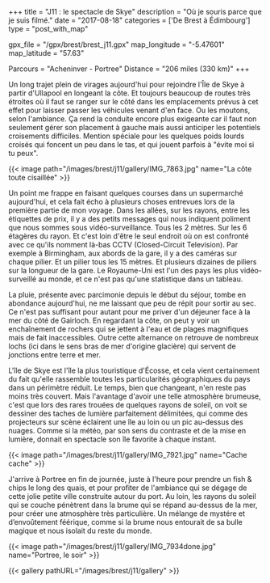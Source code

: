 +++
title = "J11 : le spectacle de Skye"
description = "Où je souris parce que je suis filmé."
date = "2017-08-18"
categories = ['De Brest à Édimbourg']
type = "post_with_map"

gpx_file = "/gpx/brest/brest_j11.gpx"
map_longitude = "-5.47601"
map_latitude = "57.63"

Parcours = "Acheninver - Portree"
Distance = "206 miles (330 km)"
+++


Un long trajet plein de virages aujourd'hui pour rejoindre l'Île de Skye à partir d'Ullapool en longeant la côte. Et toujours beaucoup de routes très étroites où il faut se ranger sur le côté dans les emplacements prévus à cet effet pour laisser passer les véhicules venant d'en face. Ou les moutons, selon l'ambiance. Ça rend la conduite encore plus exigeante car il faut non seulement gérer son placement à gauche mais aussi anticiper les potentiels croisements difficiles. Mention spéciale pour les quelques poids lourds croisés qui foncent un peu dans le tas, et qui jouent parfois à "évite moi si tu peux".


{{< image path="/images/brest/j11/gallery/IMG_7863.jpg" name="La côte toute cisaillée" >}}

Un point me frappe en faisant quelques courses dans un supermarché aujourd'hui, et cela fait écho à plusieurs choses entrevues lors de la première partie de mon voyage. Dans les allées, sur les rayons, entre les étiquettes de prix, il y a des petits messages qui nous indiquent poliment que nous sommes sous vidéo-surveillance. Tous les 2 mètres. Sur les 6 étagères du rayon. Et c'est loin d'être le seul endroit où on est confronté avec ce qu'ils nomment là-bas CCTV (Closed-Circuit Television). Par exemple à Birmingham, aux abords de la gare, il y a des caméras sur chaque pilier. Et un pilier tous les 15 mètres. Et plusieurs dizaines de piliers sur la longueur de la gare. Le Royaume-Uni est l'un des pays les plus vidéo-surveillé au monde, et ce n'est pas qu'une statistique dans un tableau.

La pluie, présente avec parcimonie depuis le début du séjour, tombe en abondance aujourd'hui, ne me laissant que peu de répit pour sortir au sec. Ce n'est pas suffisant pour autant pour me priver d'un déjeuner face à la mer du côté de Gairloch. En regardant la côte, on peut y voir un enchaînement de rochers qui se jettent à l'eau et de plages magnifiques mais de fait inaccessibles. Outre cette alternance on retrouve de nombreux lochs (ici dans le sens bras de mer d'origine glacière) qui servent de jonctions entre terre et mer.

L'île de Skye est l'île la plus touristique d'Écosse, et cela vient certainement du fait qu'elle rassemble toutes les particularités géographiques du pays dans un périmètre réduit. Le temps, bien que changeant, n'en reste pas moins très couvert. Mais l'avantage d'avoir une telle atmosphère brumeuse, c'est que lors des rares trouées de quelques rayons de soleil, on voit se dessiner des taches de lumière parfaitement délimitées, qui comme des projecteurs sur scène éclairent une île au loin ou un pic au-dessus des nuages. Comme si la météo, par son sens du contraste et de la mise en lumière, donnait en spectacle son île favorite à chaque instant.

{{< image path="/images/brest/j11/gallery/IMG_7921.jpg" name="Cache cache" >}}

J'arrive à Portree en fin de journée, juste à l'heure pour prendre un fish & chips le long des quais, et pour profiter de l'ambiance qui se dégage de cette jolie petite ville construite autour du port. Au loin, les rayons du soleil qui se couche pénètrent dans la brume qui se répand au-dessus de la mer, pour créer une atmosphère très particulière. Un mélange de mystére et d’envoûtement féérique, comme si la brume nous entourait de sa bulle magique et nous isolait du reste du monde.

{{< image path="/images/brest/j11/gallery/IMG_7934done.jpg" name="Portree, le soir" >}}

{{< gallery pathURL="/images/brest/j11/gallery" >}}
